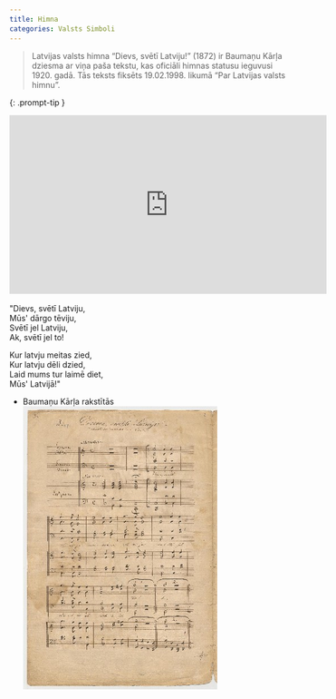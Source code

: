 ```yaml
---
title: Himna
categories: Valsts Simboli
---
```

> Latvijas valsts himna “Dievs, svētī Latviju!” (1872) ir Baumaņu Kārļa dziesma ar viņa paša tekstu, kas oficiāli himnas statusu ieguvusi 1920. gadā. Tās teksts fiksēts 19.02.1998. likumā “Par Latvijas valsts himnu”.
> 
{: .prompt-tip }

<iframe width="560" height="315" src="https://www.youtube.com/embed/j7dCvf5RL24?si=OgPCvHhor1kif9dM" title="YouTube video player" frameborder="0" allow="accelerometer; autoplay; clipboard-write; encrypted-media; gyroscope; picture-in-picture; web-share" referrerpolicy="strict-origin-when-cross-origin" allowfullscreen></iframe>

"Dievs, svētī Latviju,  
Mūs' dārgo tēviju,  
Svētī jel Latviju,  
Ak, svētī jel to!

Kur latvju meitas zied,  
Kur latvju dēli dzied,  
Laid mums tur laimē diet,  
Mūs' Latvijā!"



- Baumaņu Kārļa rakstītās
![](/images/notsrak.png)